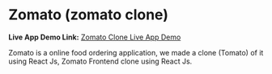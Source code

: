 # Zomato (zomato clone)

**Live App Demo Link:** [Zomato Clone Live App Demo](https://github.com/Sabari-Nathan001/zomato_clone)

Zomato is a online food ordering application, we made a clone (Tomato) of it using React Js, Zomato Frontend clone using React Js.

